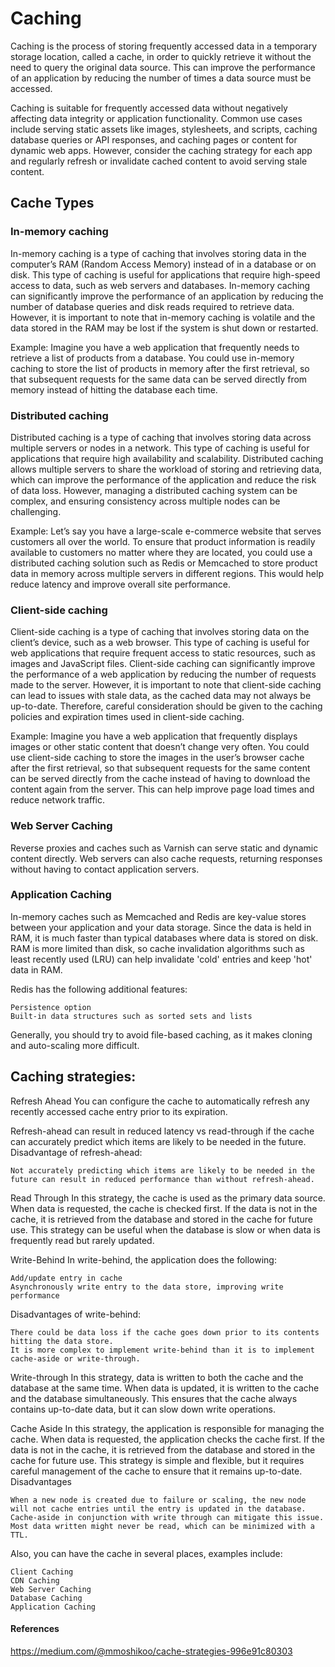 # Caching

Caching is the process of storing frequently accessed data in a temporary storage location, called a cache, in order to quickly retrieve it without the need to query the original data source. This can improve the performance of an application by reducing the number of times a data source must be accessed.

Caching is suitable for frequently accessed data without negatively affecting data integrity or application functionality. Common use cases include serving static assets like images, stylesheets, and scripts, caching database queries or API responses, and caching pages or content for dynamic web apps. However, consider the caching strategy for each app and regularly refresh or invalidate cached content to avoid serving stale content.



## Cache Types

### In-memory caching

In-memory caching is a type of caching that involves storing data in the computer’s RAM (Random Access Memory) instead of in a database or on disk. This type of caching is useful for applications that require high-speed access to data, such as web servers and databases. In-memory caching can significantly improve the performance of an application by reducing the number of database queries and disk reads required to retrieve data. However, it is important to note that in-memory caching is volatile and the data stored in the RAM may be lost if the system is shut down or restarted.

Example: Imagine you have a web application that frequently needs to retrieve a list of products from a database. You could use in-memory caching to store the list of products in memory after the first retrieval, so that subsequent requests for the same data can be served directly from memory instead of hitting the database each time.


### Distributed caching

Distributed caching is a type of caching that involves storing data across multiple servers or nodes in a network. This type of caching is useful for applications that require high availability and scalability. Distributed caching allows multiple servers to share the workload of storing and retrieving data, which can improve the performance of the application and reduce the risk of data loss. However, managing a distributed caching system can be complex, and ensuring consistency across multiple nodes can be challenging.

Example: Let’s say you have a large-scale e-commerce website that serves customers all over the world. To ensure that product information is readily available to customers no matter where they are located, you could use a distributed caching solution such as Redis or Memcached to store product data in memory across multiple servers in different regions. This would help reduce latency and improve overall site performance.

### Client-side caching

Client-side caching is a type of caching that involves storing data on the client’s device, such as a web browser. This type of caching is useful for web applications that require frequent access to static resources, such as images and JavaScript files. Client-side caching can significantly improve the performance of a web application by reducing the number of requests made to the server. However, it is important to note that client-side caching can lead to issues with stale data, as the cached data may not always be up-to-date. Therefore, careful consideration should be given to the caching policies and expiration times used in client-side caching.

Example: Imagine you have a web application that frequently displays images or other static content that doesn’t change very often. You could use client-side caching to store the images in the user’s browser cache after the first retrieval, so that subsequent requests for the same content can be served directly from the cache instead of having to download the content again from the server. This can help improve page load times and reduce network traffic.

### Web Server Caching

Reverse proxies and caches such as Varnish can serve static and dynamic content directly. Web servers can also cache requests, returning responses without having to contact application servers.

### Application Caching

In-memory caches such as Memcached and Redis are key-value stores between your application and your data storage. Since the data is held in RAM, it is much faster than typical databases where data is stored on disk. RAM is more limited than disk, so cache invalidation algorithms such as least recently used (LRU) can help invalidate 'cold' entries and keep 'hot' data in RAM.

Redis has the following additional features:

    Persistence option
    Built-in data structures such as sorted sets and lists

Generally, you should try to avoid file-based caching, as it makes cloning and auto-scaling more difficult.

## Caching strategies:

Refresh Ahead
You can configure the cache to automatically refresh any recently accessed cache entry prior to its expiration.

Refresh-ahead can result in reduced latency vs read-through if the cache can accurately predict which items are likely to be needed in the future.
Disadvantage of refresh-ahead:

    Not accurately predicting which items are likely to be needed in the future can result in reduced performance than without refresh-ahead.


Read Through
In this strategy, the cache is used as the primary data source. When data is requested, the cache is checked first. If the data is not in the cache, it is retrieved from the database and stored in the cache for future use. This strategy can be useful when the database is slow or when data is frequently read but rarely updated.

Write-Behind
In write-behind, the application does the following:

    Add/update entry in cache
    Asynchronously write entry to the data store, improving write performance

Disadvantages of write-behind:

    There could be data loss if the cache goes down prior to its contents hitting the data store.
    It is more complex to implement write-behind than it is to implement cache-aside or write-through.


Write-through
In this strategy, data is written to both the cache and the database at the same time. When data is updated, it is written to the cache and the database simultaneously. This ensures that the cache always contains up-to-date data, but it can slow down write operations.

Cache Aside
In this strategy, the application is responsible for managing the cache. When data is requested, the application checks the cache first. If the data is not in the cache, it is retrieved from the database and stored in the cache for future use. This strategy is simple and flexible, but it requires careful management of the cache to ensure that it remains up-to-date.
Disadvantages

    When a new node is created due to failure or scaling, the new node will not cache entries until the entry is updated in the database. Cache-aside in conjunction with write through can mitigate this issue.
    Most data written might never be read, which can be minimized with a TTL.


Also, you can have the cache in several places, examples include:

    Client Caching
    CDN Caching
    Web Server Caching
    Database Caching
    Application Caching


#### References
https://medium.com/@mmoshikoo/cache-strategies-996e91c80303